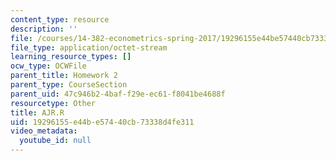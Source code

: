 ```yaml
---
content_type: resource
description: ''
file: /courses/14-382-econometrics-spring-2017/19296155e44be57440cb73338d4fe311_AJR.R
file_type: application/octet-stream
learning_resource_types: []
ocw_type: OCWFile
parent_title: Homework 2
parent_type: CourseSection
parent_uid: 47c946b2-4baf-f29e-ec61-f8041be4688f
resourcetype: Other
title: AJR.R
uid: 19296155-e44b-e574-40cb-73338d4fe311
video_metadata:
  youtube_id: null
---
```

